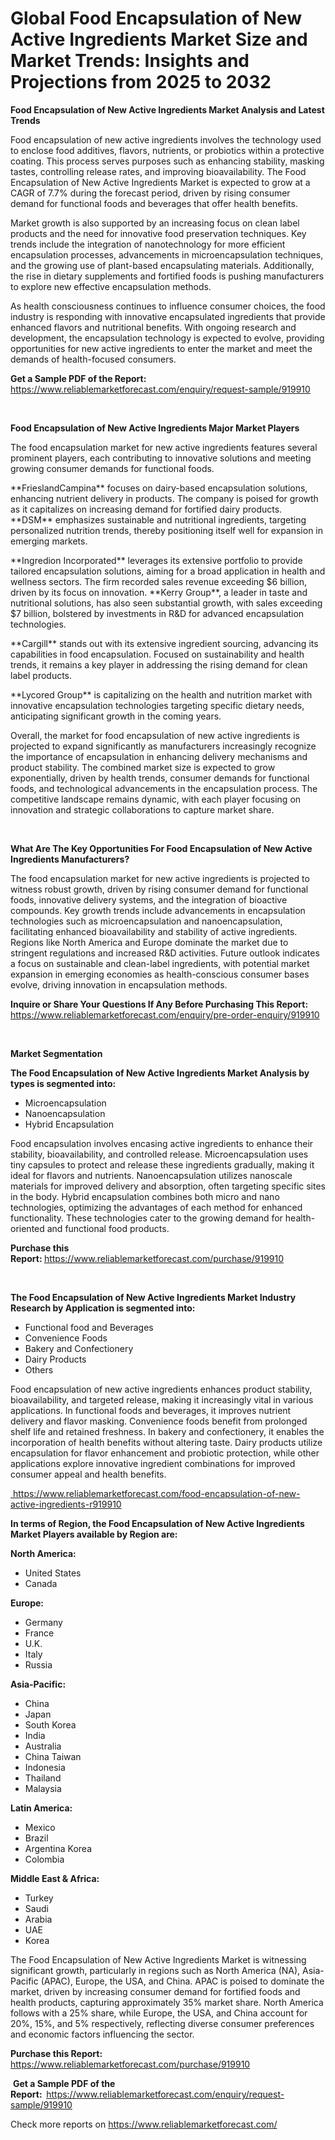 <p><h1>Global Food Encapsulation of New Active Ingredients Market Size and Market Trends: Insights and Projections from 2025 to 2032</h1></p><p><strong>Food Encapsulation of New Active Ingredients Market Analysis and Latest Trends</strong></p>
<p><p>Food encapsulation of new active ingredients involves the technology used to enclose food additives, flavors, nutrients, or probiotics within a protective coating. This process serves purposes such as enhancing stability, masking tastes, controlling release rates, and improving bioavailability. The Food Encapsulation of New Active Ingredients Market is expected to grow at a CAGR of 7.7% during the forecast period, driven by rising consumer demand for functional foods and beverages that offer health benefits.</p><p>Market growth is also supported by an increasing focus on clean label products and the need for innovative food preservation techniques. Key trends include the integration of nanotechnology for more efficient encapsulation processes, advancements in microencapsulation techniques, and the growing use of plant-based encapsulating materials. Additionally, the rise in dietary supplements and fortified foods is pushing manufacturers to explore new effective encapsulation methods.</p><p>As health consciousness continues to influence consumer choices, the food industry is responding with innovative encapsulated ingredients that provide enhanced flavors and nutritional benefits. With ongoing research and development, the encapsulation technology is expected to evolve, providing opportunities for new active ingredients to enter the market and meet the demands of health-focused consumers.</p></p>
<p><strong>Get a Sample PDF of the Report:&nbsp;</strong> <a href="https://www.reliablemarketforecast.com/enquiry/request-sample/919910?utm_campaign=2314&utm_medium=2&utm_source=Github&utm_content=ia&utm_term=07032025&utm_id=food-encapsulation-of-new-active-ingredients">https://www.reliablemarketforecast.com/enquiry/request-sample/919910</a></p>
<p>&nbsp;</p>
<p><strong>Food Encapsulation of New Active Ingredients Major Market Players</strong></p>
<p><p>The food encapsulation market for new active ingredients features several prominent players, each contributing to innovative solutions and meeting growing consumer demands for functional foods. </p><p>**FrieslandCampina** focuses on dairy-based encapsulation solutions, enhancing nutrient delivery in products. The company is poised for growth as it capitalizes on increasing demand for fortified dairy products. **DSM** emphasizes sustainable and nutritional ingredients, targeting personalized nutrition trends, thereby positioning itself well for expansion in emerging markets.</p><p>**Ingredion Incorporated** leverages its extensive portfolio to provide tailored encapsulation solutions, aiming for a broad application in health and wellness sectors. The firm recorded sales revenue exceeding $6 billion, driven by its focus on innovation. **Kerry Group**, a leader in taste and nutritional solutions, has also seen substantial growth, with sales exceeding $7 billion, bolstered by investments in R&D for advanced encapsulation technologies. </p><p>**Cargill** stands out with its extensive ingredient sourcing, advancing its capabilities in food encapsulation. Focused on sustainability and health trends, it remains a key player in addressing the rising demand for clean label products. </p><p>**Lycored Group** is capitalizing on the health and nutrition market with innovative encapsulation technologies targeting specific dietary needs, anticipating significant growth in the coming years. </p><p>Overall, the market for food encapsulation of new active ingredients is projected to expand significantly as manufacturers increasingly recognize the importance of encapsulation in enhancing delivery mechanisms and product stability. The combined market size is expected to grow exponentially, driven by health trends, consumer demands for functional foods, and technological advancements in the encapsulation process. The competitive landscape remains dynamic, with each player focusing on innovation and strategic collaborations to capture market share.</p></p>
<p>&nbsp;</p>
<p><strong>What Are The Key Opportunities For Food Encapsulation of New Active Ingredients Manufacturers?</strong></p>
<p><p>The food encapsulation market for new active ingredients is projected to witness robust growth, driven by rising consumer demand for functional foods, innovative delivery systems, and the integration of bioactive compounds. Key growth trends include advancements in encapsulation technologies such as microencapsulation and nanoencapsulation, facilitating enhanced bioavailability and stability of active ingredients. Regions like North America and Europe dominate the market due to stringent regulations and increased R&D activities. Future outlook indicates a focus on sustainable and clean-label ingredients, with potential market expansion in emerging economies as health-conscious consumer bases evolve, driving innovation in encapsulation methods.</p></p>
<p><strong>Inquire or Share Your Questions If Any Before Purchasing This Report:</strong> <a href="https://www.reliablemarketforecast.com/enquiry/pre-order-enquiry/919910?utm_campaign=2314&utm_medium=2&utm_source=Github&utm_content=ia&utm_term=07032025&utm_id=food-encapsulation-of-new-active-ingredients">https://www.reliablemarketforecast.com/enquiry/pre-order-enquiry/919910</a></p>
<p>&nbsp;</p>
<p><strong>Market Segmentation</strong></p>
<p><strong>The Food Encapsulation of New Active Ingredients Market Analysis by types is segmented into:</strong></p>
<p><ul><li>Microencapsulation</li><li>Nanoencapsulation</li><li>Hybrid Encapsulation</li></ul></p>
<p><p>Food encapsulation involves encasing active ingredients to enhance their stability, bioavailability, and controlled release. Microencapsulation uses tiny capsules to protect and release these ingredients gradually, making it ideal for flavors and nutrients. Nanoencapsulation utilizes nanoscale materials for improved delivery and absorption, often targeting specific sites in the body. Hybrid encapsulation combines both micro and nano technologies, optimizing the advantages of each method for enhanced functionality. These technologies cater to the growing demand for health-oriented and functional food products.</p></p>
<p><strong>Purchase this Report:&nbsp;</strong><a href="https://www.reliablemarketforecast.com/purchase/919910?utm_campaign=2314&utm_medium=2&utm_source=Github&utm_content=ia&utm_term=07032025&utm_id=food-encapsulation-of-new-active-ingredients">https://www.reliablemarketforecast.com/purchase/919910</a></p>
<p>&nbsp;</p>
<p><strong>The Food Encapsulation of New Active Ingredients Market Industry Research by Application is segmented into:</strong></p>
<p><ul><li>Functional food and Beverages</li><li>Convenience Foods</li><li>Bakery and Confectionery</li><li>Dairy Products</li><li>Others</li></ul></p>
<p><p>Food encapsulation of new active ingredients enhances product stability, bioavailability, and targeted release, making it increasingly vital in various applications. In functional foods and beverages, it improves nutrient delivery and flavor masking. Convenience foods benefit from prolonged shelf life and retained freshness. In bakery and confectionery, it enables the incorporation of health benefits without altering taste. Dairy products utilize encapsulation for flavor enhancement and probiotic protection, while other applications explore innovative ingredient combinations for improved consumer appeal and health benefits.</p></p>
<p><a href="https://www.reliablemarketforecast.com/food-encapsulation-of-new-active-ingredients-r919910?utm_campaign=2314&utm_medium=2&utm_source=Github&utm_content=ia&utm_term=07032025&utm_id=food-encapsulation-of-new-active-ingredients">&nbsp;https://www.reliablemarketforecast.com/food-encapsulation-of-new-active-ingredients-r919910</a></p>
<p><strong>In terms of Region, the Food Encapsulation of New Active Ingredients Market Players available by Region are:</strong></p>
<p>
    <p> <strong> North America: </strong>
        <ul>
            <li>United States</li>
            <li>Canada</li>
        </ul>
        </p> 
    <p> <strong> Europe: </strong>
        <ul>
            <li>Germany</li>
            <li>France</li>
            <li>U.K.</li>
            <li>Italy</li>
            <li>Russia</li>
        </ul>
        </p> 
    <p> <strong> Asia-Pacific: </strong>
        <ul>
            <li>China</li>
            <li>Japan</li>
            <li>South Korea</li>
            <li>India</li>
            <li>Australia</li>
            <li>China Taiwan</li>
            <li>Indonesia</li>
            <li>Thailand</li>
            <li>Malaysia</li>
        </ul>
        </p> 
    <p> <strong> Latin America: </strong>
        <ul>
            <li>Mexico</li>
            <li>Brazil</li>
            <li>Argentina Korea</li>
            <li>Colombia</li>
        </ul>
        </p> 
    <p> <strong> Middle East & Africa: </strong>
        <ul>
            <li>Turkey</li>
            <li>Saudi</li>
            <li>Arabia</li>
            <li>UAE</li>
            <li>Korea</li>
        </ul>
    </p>
    </p>
<p><p>The Food Encapsulation of New Active Ingredients Market is witnessing significant growth, particularly in regions such as North America (NA), Asia-Pacific (APAC), Europe, the USA, and China. APAC is poised to dominate the market, driven by increasing consumer demand for fortified foods and health products, capturing approximately 35% market share. North America follows with a 25% share, while Europe, the USA, and China account for 20%, 15%, and 5% respectively, reflecting diverse consumer preferences and economic factors influencing the sector.</p></p>
<p><strong>Purchase this Report: </strong><a href="https://www.reliablemarketforecast.com/purchase/919910?utm_campaign=2314&utm_medium=2&utm_source=Github&utm_content=ia&utm_term=07032025&utm_id=food-encapsulation-of-new-active-ingredients">https://www.reliablemarketforecast.com/purchase/919910</a></p>
<p>&nbsp;<strong>Get a Sample PDF of the Report:&nbsp;&nbsp;</strong><a href="https://www.reliablemarketforecast.com/enquiry/request-sample/919910?utm_campaign=2314&utm_medium=2&utm_source=Github&utm_content=ia&utm_term=07032025&utm_id=food-encapsulation-of-new-active-ingredients">https://www.reliablemarketforecast.com/enquiry/request-sample/919910</a></p>
<p><strong></strong></p>
<p>Check more reports on <a href="https://www.reliablemarketforecast.com/?utm_campaign=2314&utm_medium=2&utm_source=Github&utm_content=ia&utm_term=07032025&utm_id=food-encapsulation-of-new-active-ingredients">https://www.reliablemarketforecast.com/</a></p>